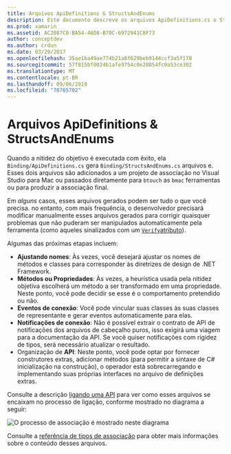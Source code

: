 ```yaml
---
title: Arquivos ApiDefinitions & StructsAndEnums
description: Este documento descreve os arquivos ApiDefinitions.cs e StructsAndEnums.cs que objetivam a nitidez. Esses arquivos são usados para acessar o código Objective-C de C#.
ms.prod: xamarin
ms.assetid: AC2087C0-BA54-46D8-B70C-6972941C8F73
author: conceptdev
ms.author: crdun
ms.date: 03/29/2017
ms.openlocfilehash: 35ae1ba49ae774b21a8f629beb9144ccf3a5f170
ms.sourcegitcommit: 57f815bf0024b1afe9754c0e28054fc0a53ce302
ms.translationtype: MT
ms.contentlocale: pt-BR
ms.lasthandoff: 09/06/2019
ms.locfileid: "70765702"
---
```

# <a name="apidefinitions--structsandenums-files"></a>Arquivos ApiDefinitions & StructsAndEnums

Quando a nitidez do objetivo é executada com êxito, ela `Binding/ApiDefinitions.cs` gera `Binding/StructsAndEnums.cs` arquivos e.
Esses dois arquivos são adicionados a um projeto de associação no Visual Studio para Mac ou passados diretamente para `btouch` as `bmac` ferramentas ou para produzir a associação final.

Em *alguns* casos, esses arquivos gerados podem ser tudo o que você precisa. no entanto, com mais frequência, o desenvolvedor precisará modificar manualmente esses arquivos gerados para corrigir quaisquer problemas que não puderam ser manipulados automaticamente pela ferramenta (como aqueles sinalizados com um [ `Verify`atributo](~/cross-platform/macios/binding/objective-sharpie/platform/verify.md)).

Algumas das próximas etapas incluem:

- **Ajustando nomes**: Às vezes, você desejará ajustar os nomes de métodos e classes para corresponder às diretrizes de design de .NET Framework.
- **Métodos ou Propriedades**: Às vezes, a heurística usada pela nitidez objetiva escolherá um método a ser transformado em uma propriedade. Neste ponto, você pode decidir se esse é o comportamento pretendido ou não.
- **Eventos de conexão**: Você pode vincular suas classes às suas classes de representante e gerar eventos automaticamente para elas.
- **Notificações de conexão**: Não é possível extrair o contrato de API de notificações dos arquivos de cabeçalho puros, isso exigirá uma viagem para a documentação da API. Se você quiser notificações com rigidez de tipos, será necessário atualizar o resultado.
- Organização de **API**: Neste ponto, você pode optar por fornecer construtores extras, adicionar métodos (para permitir a sintaxe de C# inicialização na construção), o operador está sobrecarregando e implementando suas próprias interfaces no arquivo de definições extras.

Consulte a descrição [ligando uma API](~/cross-platform/macios/binding/objective-c-libraries.md) para ver como esses arquivos se encaixam no processo de ligação, conforme mostrado no diagrama a seguir:

![](apidefinitions-structsandenums-images/binding-flowchart.png "O processo de associação é mostrado neste diagrama")

Consulte a [referência de tipos de associação](~/cross-platform/macios/binding/binding-types-reference.md) para obter mais informações sobre o conteúdo desses arquivos.

